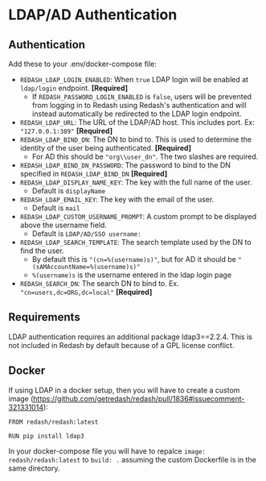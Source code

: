 # LDAP/AD Authentication

## Authentication

Add these to your .env/docker-compose file:

* `REDASH_LDAP_LOGIN_ENABLED`: When `true` LDAP login will be enabled at `ldap/login` endpoint. **[Required]**
	* If `REDASH_PASSWORD_LOGIN_ENABLED` is `false`, users will be prevented from logging in to Redash using Redash's authentication and will instead automatically be redirected to the LDAP login endpoint.
* `REDASH_LDAP_URL`: The URL of the LDAP/AD host. This includes port. Ex: `"127.0.0.1:389"` **[Required]**
* `REDASH_LDAP_BIND_DN`: The DN to bind to. This is used to determine the identity of the user being authenticated. **[Required]**
	* For AD this should be `"org\\user_dn"`. The two slashes are required.
* `REDASH_LDAP_BIND_DN_PASSWORD`: The password to bind to the DN specified in `REDASH_LDAP_BIND_DN` **[Required]**
* `REDASH_LDAP_DISPLAY_NAME_KEY`: The key with the full name of the user.
	* Default is `displayName`
* `REDASH_LDAP_EMAIL_KEY`: The key with the email of the user.
	* Default is `mail`
* `REDASH_LDAP_CUSTOM_USERNAME_PROMPT`: A custom prompt to be displayed above the username field.
	* Default is `LDAP/AD/SSO username:`
* `REDASH_LDAP_SEARCH_TEMPLATE`: The search template used by the DN to find the user. 
	* By default this is `"(cn=%(username)s)"`, but for AD it should be `"(sAMAccountName=%(username)s)"`
	* `%(username)s` is the username entered in the ldap login page
* `REDASH_SEARCH_DN`: The search DN to bind to. Ex. `"cn=users,dc=ORG,dc=local"` **[Required]**

## Requirements

LDAP authentication requires an additional package ldap3==2.2.4. This is not included in Redash by default because of a GPL license conflict. 

## Docker

If using LDAP in a docker setup, then you will have to create a custom image (https://github.com/getredash/redash/pull/1836#issuecomment-321331014):

```
FROM redash/redash:latest

RUN pip install ldap3
```

In your docker-compose file you will have to repalce `image: redash/redash:latest` to `build: .` assuming the custom Dockerfile is in the same directory.
